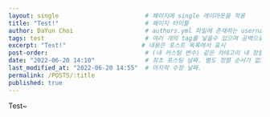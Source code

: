 ```yaml
---
layout: single                        # 페이지에 single 레이아웃을 적용
title: "Test!"                        # 페이지 타이틀
author: DaYun Choi                    # authors.yml 파일에 존재하는 username 값
tags: test                            # 여러 개의 tag를 넣을수 있으며 공백으로 구분
excerpt: "Test!"                     # 내용은 포스트 목록에서 표시
post-order:                           # (내 커스텀 변수) 같은 카테고리 내 정렬 순서
date: "2022-06-20 14:10"              # 최초 포스팅 날짜. 별도 정렬 순서가 없으면 이 값으로 정렬됨. 파일명에 기록되어있다면 생략 가능.
last_modified_at: "2022-06-20 14:55"  # 마지막 수정 날짜.
permalink: /POSTS/:title
published: true
---
```


Test~

